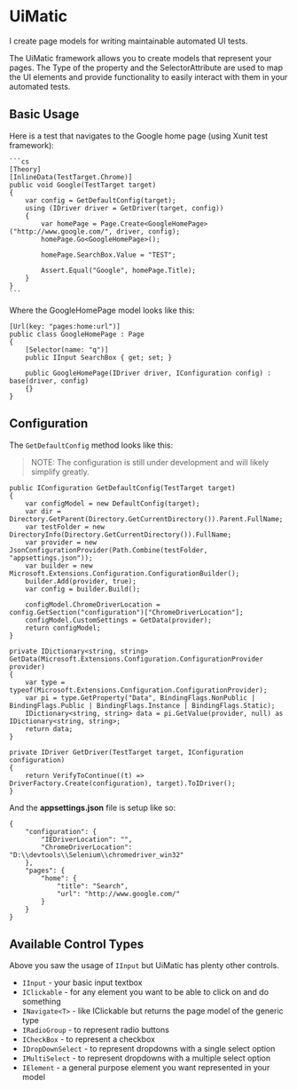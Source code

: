 # UiMatic
I create page models for writing maintainable automated UI tests.

The UiMatic framework allows you to create models that represent your pages. The Type of the property and the SelectorAttribute are used to map the UI elements and provide functionality to easily interact with them in your automated tests.

## Basic Usage

Here is a test that navigates to the Google home page (using Xunit test framework):

    ```cs
    [Theory]
    [InlineData(TestTarget.Chrome)]
    public void Google(TestTarget target)
    {
        var config = GetDefaultConfig(target);
        using (IDriver driver = GetDriver(target, config))
        {
            var homePage = Page.Create<GoogleHomePage>("http://www.google.com/", driver, config);
            homePage.Go<GoogleHomePage>();

            homePage.SearchBox.Value = "TEST";

            Assert.Equal("Google", homePage.Title);
        }
    }
    ```
    
Where the GoogleHomePage model looks like this:

    [Url(key: "pages:home:url")]
    public class GoogleHomePage : Page
    {
        [Selector(name: "q")]
        public IInput SearchBox { get; set; }

        public GoogleHomePage(IDriver driver, IConfiguration config) : base(driver, config)
        {}
    }
    
## Configuration
The `GetDefaultConfig` method looks like this:

> NOTE: The configuration is still under development and will likely simplify greatly.

    public IConfiguration GetDefaultConfig(TestTarget target)
    {
        var configModel = new DefaultConfig(target);
        var dir = Directory.GetParent(Directory.GetCurrentDirectory()).Parent.FullName;
        var testFolder = new DirectoryInfo(Directory.GetCurrentDirectory()).FullName;
        var provider = new JsonConfigurationProvider(Path.Combine(testFolder, "appsettings.json"));
        var builder = new Microsoft.Extensions.Configuration.ConfigurationBuilder();
        builder.Add(provider, true);
        var config = builder.Build();

        configModel.ChromeDriverLocation = config.GetSection("configuration")["ChromeDriverLocation"];
        configModel.CustomSettings = GetData(provider);
        return configModel;
    }

    private IDictionary<string, string> GetData(Microsoft.Extensions.Configuration.ConfigurationProvider provider)
    {
        var type = typeof(Microsoft.Extensions.Configuration.ConfigurationProvider);
        var pi = type.GetProperty("Data", BindingFlags.NonPublic | BindingFlags.Public | BindingFlags.Instance | BindingFlags.Static);
        IDictionary<string, string> data = pi.GetValue(provider, null) as IDictionary<string, string>;
        return data;
    }

    private IDriver GetDriver(TestTarget target, IConfiguration configuration)
    {
        return VerifyToContinue((t) => DriverFactory.Create(configuration), target).ToIDriver();
    }
    
And the **appsettings.json** file is setup like so:

    {
        "configuration": {
            "IEDriverLocation": "",
            "ChromeDriverLocation": "D:\\devtools\\Selenium\\chromedriver_win32"
        },
        "pages": {
            "home": {
                "title": "Search",
                "url": "http://www.google.com/"
            }
        }
    }
    
## Available Control Types

Above you saw the usage of `IInput` but UiMatic has plenty other controls.

* `IInput` - your basic input textbox
* `IClickable` - for any element you want to be able to click on and do something
* `INavigate<T>` - like IClickable but returns the page model of the generic type
* `IRadioGroup` - to represent radio buttons
* `ICheckBox` - to represent a checkbox
* `IDropDownSelect` - to represent dropdowns with a single select option
* `IMultiSelect` - to represent dropdowns with a multiple select option
* `IElement` - a general purpose element you want represented in your model